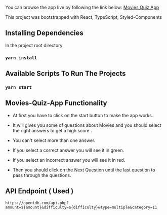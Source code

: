 You can browse the app live by following the link below:
[Movies Quiz App](https://mohamedshawkybayoumi.github.io/Movies-Quiz-App)

This project was bootstrapped with React, TypeScript, Styled-Components

## Installing Dependencies

In the project root directory

### `yarn install`

## Available Scripts To Run The Projects

### `yarn start`

## Movies-Quiz-App Functionality

* At first you have to click on the start button to make the app works.<br />

* It will gives you some of questions about Movies and you should select the right answers to get a high score .<br />

* You can't select more than one answer.<br />

* If you select a correct answer you will see it in green.<br />

* If you select an incorrect answer you will see it in red.<br />

* Then you should click on the Next Question until the last question to pass through the questions.<br />

## API Endpoint ( Used )

`https://opentdb.com/api.php?amount=${amount}&difficulty=${difficulty}&type=multiple&category=11`